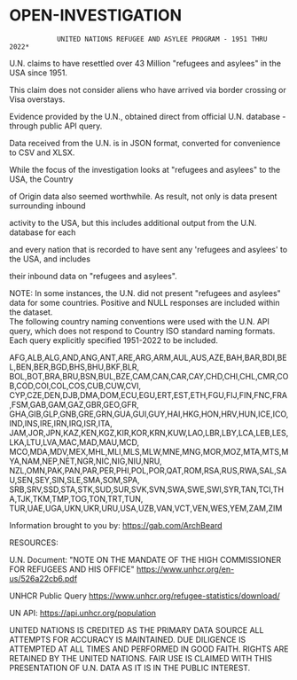 # OPEN-INVESTIGATION

				UNITED NATIONS REFUGEE AND ASYLEE PROGRAM - 1951 THRU 2022*


U.N. claims to have resettled over 43 Million "refugees and asylees" in the USA since 1951.

This claim does not consider aliens who have arrived via border crossing or Visa overstays.

Evidence provided by the U.N., obtained direct from official U.N. database - through public API query.

Data received from the U.N. is in JSON format, converted for convenience to CSV and XLSX.

While the focus of the investigation looks at "refugees and asylees" to the USA, the Country

of Origin data also seemed worthwhile.  As result, not only is data present surrounding inbound

activity to the USA, but this includes additional output from the U.N. database for each

and every nation that is recorded to have sent any 'refugees and asylees' to the USA, and includes

their inbound data on "refugees and asylees".

NOTE:  In some instances, the U.N. did not present "refugees and asylees" data for some countries.
Positive and NULL responses are included within the dataset.  
The following country naming conventions were used with the U.N. API query, which does not respond to
Country ISO standard naming formats.  Each query explicitly specified 1951-2022 to be included.

AFG,ALB,ALG,AND,ANG,ANT,ARE,ARG,ARM,AUL,AUS,AZE,BAH,BAR,BDI,BEL,BEN,BER,BGD,BHS,BHU,BKF,BLR,
BOL,BOT,BRA,BRU,BSN,BUL,BZE,CAM,CAN,CAR,CAY,CHD,CHI,CHL,CMR,COB,COD,COI,COL,COS,CUB,CUW,CVI,
CYP,CZE,DEN,DJB,DMA,DOM,ECU,EGU,ERT,EST,ETH,FGU,FIJ,FIN,FNC,FRA,FSM,GAB,GAM,GAZ,GBR,GEO,GFR,
GHA,GIB,GLP,GNB,GRE,GRN,GUA,GUI,GUY,HAI,HKG,HON,HRV,HUN,ICE,ICO,IND,INS,IRE,IRN,IRQ,ISR,ITA,
JAM,JOR,JPN,KAZ,KEN,KGZ,KIR,KOR,KRN,KUW,LAO,LBR,LBY,LCA,LEB,LES,LKA,LTU,LVA,MAC,MAD,MAU,MCD,
MCO,MDA,MDV,MEX,MHL,MLI,MLS,MLW,MNE,MNG,MOR,MOZ,MTA,MTS,MYA,NAM,NEP,NET,NGR,NIC,NIG,NIU,NRU,
NZL,OMN,PAK,PAN,PAR,PER,PHI,POL,POR,QAT,ROM,RSA,RUS,RWA,SAL,SAU,SEN,SEY,SIN,SLE,SMA,SOM,SPA,
SRB,SRV,SSD,STA,STK,SUD,SUR,SVK,SVN,SWA,SWE,SWI,SYR,TAN,TCI,THA,TJK,TKM,TMP,TOG,TON,TRT,TUN,
TUR,UAE,UGA,UKN,UKR,URU,USA,UZB,VAN,VCT,VEN,WES,YEM,ZAM,ZIM



Information brought to you by:  https://gab.com/ArchBeard


RESOURCES:

U.N. Document:  "NOTE ON THE MANDATE OF THE HIGH COMMISSIONER FOR REFUGEES AND HIS OFFICE"
https://www.unhcr.org/en-us/526a22cb6.pdf

UNHCR Public Query
https://www.unhcr.org/refugee-statistics/download/

UN API:
https://api.unhcr.org/population

UNITED NATIONS IS CREDITED AS THE PRIMARY DATA SOURCE
ALL ATTEMPTS FOR ACCURACY IS MAINTAINED.
DUE DILIGENCE IS ATTEMPTED AT ALL TIMES AND PERFORMED IN GOOD FAITH.
RIGHTS ARE RETAINED BY THE UNITED NATIONS.
FAIR USE IS CLAIMED WITH THIS PRESENTATION OF U.N. DATA AS IT IS IN THE PUBLIC INTEREST.

